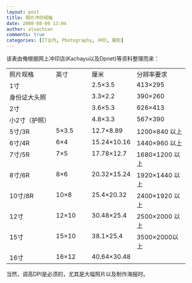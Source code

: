 ```yaml
---
layout: post
title: 照片冲印规格
date: 2008-08-09 13:04
author: alvachien
comments: true
categories: [IT业内, Photography, 冲印, 摄影]
---
```

<div>该表由俺根据网上冲印店(Kachayu以及Dpnet)等资料整理而来：</div>
<table border="0" cellspacing="0" cellpadding="2" width="400">
<tbody>
<tr>
<td width="106" valign="top">照片规格</td>
<td width="78" valign="top">英寸</td>
<td width="80" valign="top">厘米</td>
<td width="115" valign="top">分辨率要求</td>
</tr>
<tr>
<td width="106" valign="top">1寸</td>
<td width="78" valign="top"> </td>
<td width="85" valign="top">2.5×3.5</td>
<td width="119" valign="top">413×295</td>
</tr>
<tr>
<td width="106" valign="top">身份证大头照</td>
<td width="78" valign="top"> </td>
<td width="88" valign="top">3.3×2.2</td>
<td width="120" valign="top">390×260</td>
</tr>
<tr>
<td width="106" valign="top">2寸</td>
<td width="78" valign="top"> </td>
<td width="91" valign="top">3.6×5.3</td>
<td width="120" valign="top">626×413</td>
</tr>
<tr>
<td width="106" valign="top">小2寸（护照）</td>
<td width="78" valign="top"> </td>
<td width="93" valign="top">4.8×3.3</td>
<td width="120" valign="top">567×390</td>
</tr>
<tr>
<td width="106" valign="top">5寸/3R</td>
<td width="78" valign="top">5×3.5</td>
<td width="94" valign="top">12.7×8.89</td>
<td width="119" valign="top">1200×840 以上</td>
</tr>
<tr>
<td width="106" valign="top">6寸/4R</td>
<td width="78" valign="top">6×4</td>
<td width="95" valign="top">15.24×10.16</td>
<td width="119" valign="top">1440×960 以上</td>
</tr>
<tr>
<td width="106" valign="top">7寸/5R</td>
<td width="78" valign="top">7×5</td>
<td width="96" valign="top">17.78×12.7</td>
<td width="119" valign="top">1680×1200 以上</td>
</tr>
<tr>
<td width="106" valign="top">8寸/6R</td>
<td width="78" valign="top">8×6</td>
<td width="97" valign="top">20.32×15.24</td>
<td width="119" valign="top">1920×1440 以上</td>
</tr>
<tr>
<td width="106" valign="top">10寸/8R</td>
<td width="78" valign="top">10×8</td>
<td width="97" valign="top">25.4×20.32</td>
<td width="119" valign="top">2400×1920 以上</td>
</tr>
<tr>
<td width="106" valign="top">12寸</td>
<td width="78" valign="top">12×10</td>
<td width="97" valign="top">30.48×25.4</td>
<td width="119" valign="top">2500×2000 以上</td>
</tr>
<tr>
<td width="106" valign="top">15寸</td>
<td width="78" valign="top">15×10</td>
<td width="97" valign="top">38.1×25.4</td>
<td width="119" valign="top">3500×2000以上</td>
</tr>
<tr>
<td width="106" valign="top">16寸</td>
<td width="78" valign="top">16×12</td>
<td width="97" valign="top">40.64×30.48</td>
<td width="119" valign="top"> </td>
</tr>
</tbody>
</table>
当然，调高DPI是必须的，尤其是大幅照片以及制作海报时。
